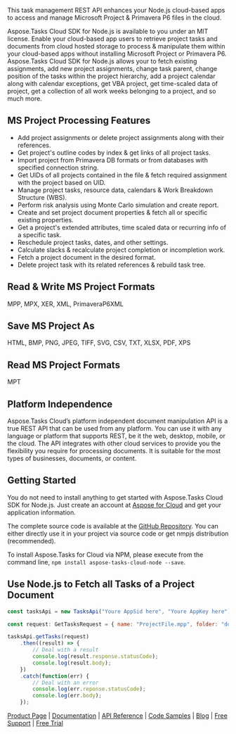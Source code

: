 This task management REST API enhances your Node.js cloud-based apps to access and manage Microsoft Project & Primavera P6 files in the cloud.

Aspose.Tasks Cloud SDK for Node.js is available to you under an MIT license. Enable your cloud-based app users to retrieve project tasks and documents from cloud hosted storage to process & manipulate them within your cloud-based apps without installing Microsoft Project or Primavera P6. Aspose.Tasks Cloud SDK for Node.js allows your to fetch existing assignments, add new project assignments, change task parent, change position of the tasks within the project hierarchy, add a project calendar along with calendar exceptions, get VBA project, get time-scaled data of project, get a collection of all work weeks belonging to a project, and so much more.

## MS Project Processing Features

- Add project assignments or delete project assignments along with their references.
- Get project's outline codes by index & get links of all project tasks.
- Import project from Primavera DB formats or from databases with specified connection string.
- Get UIDs of all projects contained in the file & fetch required assignment with the project based on UID.
- Manage project tasks, resource data, calendars & Work Breakdown Structure (WBS).
- Perform risk analysis using Monte Carlo simulation and create report.
- Create and set project document properties & fetch all or specific existing properties.
- Get a project's extended attributes, time scaled data or recurring info of a specific task.
- Reschedule project tasks, dates, and other settings.
- Calculate slacks & recalculate project completion or incompletion work.
- Fetch a project document in the desired format.
- Delete project task with its related references & rebuild task tree.

## Read & Write MS Project Formats

MPP, MPX, XER, XML, PrimaveraP6XML

## Save MS Project As

HTML, BMP, PNG, JPEG, TIFF, SVG, CSV, TXT, XLSX, PDF, XPS

## Read MS Project Formats

MPT

## Platform Independence

Aspose.Tasks Cloud’s platform independent document manipulation API is a true REST API that can be used from any platform. You can use it with any language or platform that supports REST, be it the web, desktop, mobile, or the cloud. The API integrates with other cloud services to provide you the flexibility you require for processing documents. It is suitable for the most types of businesses, documents, or content.

## Getting Started

You do not need to install anything to get started with Aspose.Tasks Cloud SDK for Node.js. Just create an account at [Aspose for Cloud](https://dashboard.aspose.cloud/#/apps) and get your application information.

The complete source code is available at the [GitHub Repository](https://github.com/aspose-tasks-cloud/aspose-tasks-cloud-node). You can either directly use it in your project via source code or get nmpjs distribution (recommended).

To install Aspose.Tasks for Cloud via NPM, please execute from the command line, `npm install aspose-tasks-cloud-node --save`.

## Use Node.js to Fetch all Tasks of a Project Document

```js
const tasksApi = new TasksApi("Youre AppSid here", "Youre AppKey here");

const request: GetTasksRequest = { name: "ProjectFile.mpp", folder: "documents", storage: ""}

tasksApi.getTasks(request)
    .then((result) => {
        // Deal with a result
        console.log(result.response.statusCode);
        console.log(result.body);
    })
    .catch(function(err) {
        // Deal with an error
        console.log(err.reponse.statusCode);
        console.log(err.body);
    });
```

[Product Page](https://products.aspose.cloud/tasks/nodejs) | [Documentation](https://docs.aspose.cloud/display/taskscloud/Home) | [API Reference](https://apireference.aspose.cloud/tasks/) | [Code Samples](https://github.com/aspose-tasks-cloud/aspose-tasks-cloud-node) | [Blog](https://blog.aspose.cloud/category/tasks/) | [Free Support](https://forum.aspose.cloud/c/tasks) | [Free Trial](https://dashboard.aspose.cloud/#/apps)